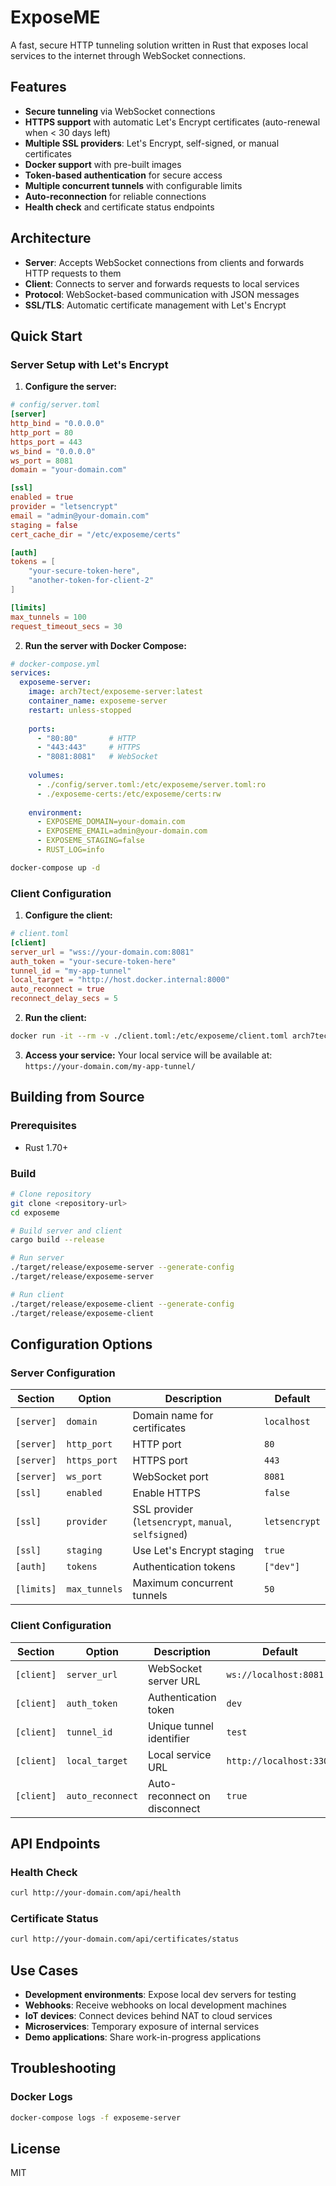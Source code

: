 # ExposeME

A fast, secure HTTP tunneling solution written in Rust that exposes local services to the internet through WebSocket connections.

## Features

- **Secure tunneling** via WebSocket connections
- **HTTPS support** with automatic Let's Encrypt certificates (auto-renewal when < 30 days left)
- **Multiple SSL providers**: Let's Encrypt, self-signed, or manual certificates
- **Docker support** with pre-built images
- **Token-based authentication** for secure access
- **Multiple concurrent tunnels** with configurable limits
- **Auto-reconnection** for reliable connections
- **Health check** and certificate status endpoints

## Architecture

- **Server**: Accepts WebSocket connections from clients and forwards HTTP requests to them
- **Client**: Connects to server and forwards requests to local services
- **Protocol**: WebSocket-based communication with JSON messages
- **SSL/TLS**: Automatic certificate management with Let's Encrypt

## Quick Start

### Server Setup with Let's Encrypt

1. **Configure the server:**

```toml
# config/server.toml
[server]
http_bind = "0.0.0.0"
http_port = 80
https_port = 443
ws_bind = "0.0.0.0"
ws_port = 8081
domain = "your-domain.com"

[ssl]
enabled = true
provider = "letsencrypt"
email = "admin@your-domain.com"
staging = false
cert_cache_dir = "/etc/exposeme/certs"

[auth]
tokens = [
    "your-secure-token-here",
    "another-token-for-client-2"
]

[limits]
max_tunnels = 100
request_timeout_secs = 30
```

2. **Run the server with Docker Compose:**

```yaml
# docker-compose.yml
services:
  exposeme-server:
    image: arch7tect/exposeme-server:latest
    container_name: exposeme-server
    restart: unless-stopped
    
    ports:
      - "80:80"       # HTTP
      - "443:443"     # HTTPS  
      - "8081:8081"   # WebSocket
    
    volumes:
      - ./config/server.toml:/etc/exposeme/server.toml:ro
      - ./exposeme-certs:/etc/exposeme/certs:rw
    
    environment:
      - EXPOSEME_DOMAIN=your-domain.com
      - EXPOSEME_EMAIL=admin@your-domain.com
      - EXPOSEME_STAGING=false
      - RUST_LOG=info
```

```bash
docker-compose up -d
```

### Client Configuration

1. **Configure the client:**

```toml
# client.toml
[client]
server_url = "wss://your-domain.com:8081"
auth_token = "your-secure-token-here"
tunnel_id = "my-app-tunnel"
local_target = "http://host.docker.internal:8000"
auto_reconnect = true
reconnect_delay_secs = 5
```

2. **Run the client:**

```bash
docker run -it --rm -v ./client.toml:/etc/exposeme/client.toml arch7tect/exposeme-client:latest
```

3. **Access your service:**
   Your local service will be available at: `https://your-domain.com/my-app-tunnel/`

## Building from Source

### Prerequisites
- Rust 1.70+

### Build
```bash
# Clone repository
git clone <repository-url>
cd exposeme

# Build server and client
cargo build --release

# Run server
./target/release/exposeme-server --generate-config
./target/release/exposeme-server

# Run client  
./target/release/exposeme-client --generate-config
./target/release/exposeme-client
```

## Configuration Options

### Server Configuration

| Section | Option | Description | Default |
|---------|--------|-------------|---------|
| `[server]` | `domain` | Domain name for certificates | `localhost` |
| `[server]` | `http_port` | HTTP port | `80` |
| `[server]` | `https_port` | HTTPS port | `443` |
| `[server]` | `ws_port` | WebSocket port | `8081` |
| `[ssl]` | `enabled` | Enable HTTPS | `false` |
| `[ssl]` | `provider` | SSL provider (`letsencrypt`, `manual`, `selfsigned`) | `letsencrypt` |
| `[ssl]` | `staging` | Use Let's Encrypt staging | `true` |
| `[auth]` | `tokens` | Authentication tokens | `["dev"]` |
| `[limits]` | `max_tunnels` | Maximum concurrent tunnels | `50` |

### Client Configuration

| Section | Option | Description | Default |
|---------|--------|-------------|---------|
| `[client]` | `server_url` | WebSocket server URL | `ws://localhost:8081` |
| `[client]` | `auth_token` | Authentication token | `dev` |
| `[client]` | `tunnel_id` | Unique tunnel identifier | `test` |
| `[client]` | `local_target` | Local service URL | `http://localhost:3300` |
| `[client]` | `auto_reconnect` | Auto-reconnect on disconnect | `true` |

## API Endpoints

### Health Check
```bash
curl http://your-domain.com/api/health
```

### Certificate Status
```bash
curl http://your-domain.com/api/certificates/status
```

## Use Cases

- **Development environments**: Expose local dev servers for testing
- **Webhooks**: Receive webhooks on local development machines
- **IoT devices**: Connect devices behind NAT to cloud services
- **Microservices**: Temporary exposure of internal services
- **Demo applications**: Share work-in-progress applications

## Troubleshooting

### Docker Logs
```bash
docker-compose logs -f exposeme-server
```

## License

MIT
